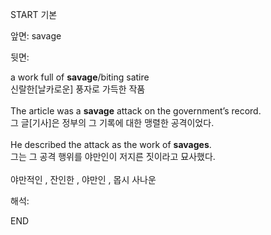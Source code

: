 START
기본

앞면:
savage


뒷면:
<div>a work full of <strong>savage</strong>/biting satire </div><div><div>신랄한[날카로운] 풍자로 가득한 작품</div></div><div><br></div><div><div>The article was a <strong>savage</strong> attack on the government’s record. </div><div><div>그 글[기사]은 정부의 그 기록에 대한 맹렬한 공격이었다.</div></div></div><div><br></div><div><div>He described the attack as the work of <b>savages</b>. </div><div>그는 그 공격 행위를 야만인이 저지른 짓이라고 묘사했다.</div></div><div><br></div><div>야만적인 , 잔인한 , 야만인 , 몹시 사나운</div>


해석:

END